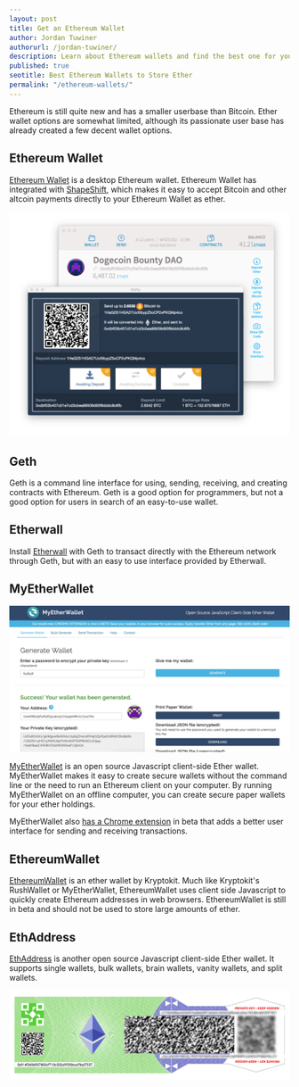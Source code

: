```yaml
---
layout: post
title: Get an Ethereum Wallet
author: Jordan Tuwiner
authorurl: /jordan-tuwiner/
description: Learn about Ethereum wallets and find the best one for you.  
published: true
seotitle: Best Ethereum Wallets to Store Ether
permalink: "/ethereum-wallets/"
---
```


Ethereum is still quite new and has a smaller userbase than Bitcoin. Ether wallet options are somewhat limited, although its passionate user base has already created a few decent wallet options. 

## Ethereum Wallet

[Ethereum Wallet](https://github.com/ethereum/mist) is a desktop Ethereum wallet. Ethereum Wallet has integrated with [ShapeShift](https://shapeshift.io/), which makes it easy to accept Bitcoin and other altcoin payments directly to your Ethereum Wallet as ether. 

![best ethereum wallet](/images/ethereum/ewss.png)

## Geth

Geth is a command line interface for using, sending, receiving, and creating contracts with Ethereum. Geth is a good option for programmers, but not a good option for users in search of an easy-to-use wallet. 

## Etherwall

Install [Etherwall](http://www.etherwall.com/) with Geth to transact directly with the Ethereum network through Geth, but with an easy to use interface provided by Etherwall. 

## MyEtherWallet

![myetherwallet](/images/ethereum/myetherwallet.png)

[MyEtherWallet](https://www.myetherwallet.com/) is an open source Javascript client-side Ether wallet. MyEtherWallet makes it easy to create secure wallets without the command line or the need to run an Ethereum client on your computer. By running MyEtherWallet on an offline computer, you can create secure paper wallets for your ether holdings. 

MyEtherWallet also [has a Chrome extension](https://chrome.google.com/webstore/detail/myetherwallet-cx/nlbmnnijcnlegkjjpcfjclmcfggfefdm/) in beta that adds a better user interface for sending and receiving transactions. 

## EthereumWallet

[EthereumWallet](https://ethereumwallet.com/) is an ether wallet by Kryptokit. Much like Kryptokit's RushWallet or MyEtherWallet, EthereumWallet uses client side Javascript to quickly create Ethereum addresses in web browsers. EthereumWallet is still in beta and should not be used to store large amounts of ether. 

## EthAddress

[EthAddress](https://ryepdx.github.io/ethaddress.org/) is another open source Javascript client-side Ether wallet. It supports single wallets, bulk wallets, brain wallets, vanity wallets, and split wallets. 

![myetherwallet](/images/ethereum/eadd.png)
